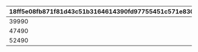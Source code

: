 |18ff5e08fb871f81d43c51b3164614390fd97755451c571e8308701312dd75f6|3389fccd2f2f4fab638caa6ac1f1ef7b6bd42edc8a2284ae8493ee401c093170|4705cb134baec9f5a5b4d20733b1f693c86359d763ecb7287933e55cc0a75253|b706b76e24158685e0e64480c1af51edde79f19acbd2fb8c338f8d8be4bc5205|166bdaf62bd29736e5ca0a03767fd6c6d209a62d4131c5d63e966ed71fe900e0|
| --- | --- | --- | --- | --- |
|39990|10001|0|17|-1|
|47490|10002|0|20|-1|
|52490|10003|0|22|-1|